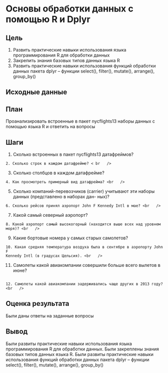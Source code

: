 # Основы обработки данных с помощью R и Dplyr
## Цель
1. Развить практические навыки использования языка программирования R для
обработки данных
2. Закрепить знания базовых типов данных языка R
3. Развить практические навыки использования функций обработки данных пакета
dplyr – функции select(), filter(), mutate(), arrange(), group_by()
## Исходные данные
## План
Проанализировать встроенные в пакет nycflights13 наборы данных с помощью
языка R и ответить на вопросы
## Шаги
1. Сколько встроенных в пакет nycflights13 датафреймов? <br   />
```
2. Сколько строк в каждом датафрейме? < br   />
```
3. Сколько столбцов в каждом датафрейме? <br   />
```
4. Как просмотреть примерный вид датафрейма? <br   />
```
5. Сколько компаний-перевозчиков (carrier) учитывают эти наборы данных
(представлено в наборах дан- ных)? <br   />
```
6. Сколько рейсов принял аэропорт John F Kennedy Intl в мае? <br   />
```
7. Какой самый северный аэропорт? <br   />
```
8. Какой аэропорт самый высокогорный (находится выше всех над уровнем моря)? <br   />
```
9. Какие бортовые номера у самых старых самолетов? <br   />
```
10. Какая средняя температура воздуха была в сентябре в аэропорту John F
Kennedy Intl (в градусах Цельсия). <br   />
```
11. Самолеты какой авиакомпании совершили больше всего вылетов в июне? <br   />
```

12. Самолеты какой авиакомпании задерживались чаще других в 2013 году? <br   />
```

## Оценка результата
Были даны ответы на заданные вопросы
## Вывод
Были развиты практические навыки использования языка программирования R для
обработки данных. Были закреплены знания базовых типов данных языка R. Были развиты  практические навыки использования функций обработки данных пакета
dplyr – функции select(), filter(), mutate(), arrange(), group_by()
